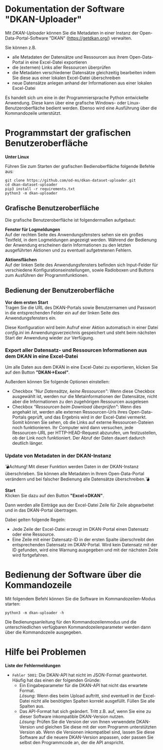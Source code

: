 # Dokumentation der Software "DKAN-Uploader"

Mit *DKAN-Uploader* können Sie die Metadaten in einer Instanz der Open-Data-Portal-Software "DKAN" (https://getdkan.org/) verwalten.

Sie können z.B.
* alle Metadaten der Datensätze und Ressourcen aus ihrem Open-Data-Portal in eine Excel-Datei exportieren
* die (externen) Links aller Ressourcen überprüfen
* die Metadaten verschiedener Datensätze gleichzeitig bearbeiten indem Sie diese aus einer lokalen Excel-Datei überschreiben
* neue Datensätze anlegen anhand der Informationen aus einer lokalen Excel-Datei

Es handelt sich um eine in der Programmiersprache Python entwickelte Anwendung. Diese kann  über eine grafische Windows- oder Linux-Benutzeroberfläche bedient werden. Ebenso wird eine Ausführung über die Kommandozeile unterstützt.


# Programmstart der grafischen Benutzeroberfläche

**Unter Linux**

Führen Sie zum Starten der grafischen Bedienoberfläche folgende Befehle aus:

```
git clone https://github.com/od-ms/dkan-dataset-uploader.git
cd dkan-dataset-uploader
pip3 install -r requirements.txt
python3 -m dkan-uploader
```

## Grafische Benutzeroberfläche

Die grafische Benutzeroberfläche ist folgendermaßen aufgebaut:

**Fenster für Logmeldungen**\
Auf der rechten Seite des Anwendungsfensters sehen sie ein großes Textfeld, in dem Logmeldungen angezeigt werden. Während der Bedienung der Anwendung erscheinen darin Informationen zu den letzten ausgeführten Aktionen und zu eventuell aufgetretenen Fehlern.

**Aktionsflächen**\
Auf der linken Seite des Anwendungsfensters befinden sich Input-Felder für verschiedene Konfigurationseinstellungen, sowie Radioboxen und Buttons zum Ausführen der Programmfunktionen.

## Bedienung der Benutzeroberfläche

**Vor dem ersten Start**\
Tragen Sie die URL des DKAN-Portals sowie Benutzernamen und Passwort in die entsprechenden Felder ein auf der linken Seite des Anwendungsfensters ein.

Diese Konfiguration wird beim Aufruf einer Aktion automatisch in einer Datei *config.ini* im Anwendungsverzeichnis gespeichert und steht beim nächsten Start der Anwendung wieder zur Verfügung.

### Export aller Datensatz- und Ressourcen Informationen aus dem DKAN in eine Excel-Datei

Um alle Daten aus dem DKAN in eine Excel-Datei zu exportieren, klicken Sie auf den Button **"DKAN->Excel"**.

Außerdem können Sie folgende Optionen einstellen:
 * Checkbox *"Nur Datensätze, keine Ressourcen"*: Wenn diese Checkbox ausgewählt ist, werden nur die Metainformationen der Datensätze, nicht aber die Informationen zu den zugehörigen Ressourcen ausgelesen
 * Checkbox *"Ressourcen beim Download überprüfen"*: Wenn dies angehakt ist, werden alle externen Ressourcen-Urls ihres Open-Data-Portals geprüft, und das Ergebnis wird in der Excel-Datei vermerkt. Somit können Sie sehen, ob die Links auf externe Ressourcen-Dateien noch funktionieren. Ihr Computer wird dann versuchen, jede Ressourcen-URL per HTTP-HEAD-Request abzurufen, um festzustellen, ob der Link noch funktioniert. Der Abruf der Daten dauert dadurch deutlich länger.


### Update von Metadaten in der DKAN-Instanz

💣Achtung! Mit dieser Funktion werden Daten in der DKAN-Instanz überschrieben. Sie können alle Metadaten in Ihrem Open-Data-Portal verändern und bei falscher Bedienung alle Datensätze überschreiben.💣

**Start**\
Klicken Sie dazu auf den Button **"Excel->DKAN"**.

Dann werden alle Einträge aus der Excel-Datei Zeile für Zeile abgearbeitet und in das DKAN-Portal übertragen.

Dabei gelten folgende Regeln:

* Jede Zeile der Excel-Datei erzeugt im DKAN-Portal einen Datensatz oder eine Ressource.
* Eine Zeile mit einer Datensatz-ID in der ersten Spalte überschreibt den entsprechenden Datensatz im DKAN-Portal. Wird kein Datensatz mit der ID gefunden, wird eine Warnung ausgegeben und mit der nächsten Zeile wird fortgefahren.

# Bedienung der Software über die Kommandozeile

Mit folgendem Befehl können Sie die Software im Kommandozeilen-Modus starten:
```
python3 -m dkan-uploader -h
```

Die Bedienungsanleitung für den Kommandozeilenmodus und die unterschiedlichen verfügbaren Kommandozeilenparameter werden dann über die Kommandozeile ausgegeben.

# Hilfe bei Problemen

**Liste der Fehlermeldungen**
* ```Fehler 5001```: Die DKAN-API hat nicht im JSON-Format geantwortet.\
Häufig hat das einen der folgenden Gründe:
  * Ein Eingabeparameter für die DKAN-API hat nicht das erwartete Format. \
  *Lösung:* Wenn dies beim Upload auftritt, sind eventuell  in der Excel-Datei nicht alle benötigten Spalten korrekt ausgefüllt. Füllen Sie alle Spalten aus.
  * Das API-Format hat sich geändert. Tritt z.B. auf, wenn Sie eine zu dieser Software inkompatible DKAN-Version nutzen. \
  *Lösung:* Prüfen Sie die Version der von Ihnen verwendete DKAN-Version und gleichen Sie diese mit der vom Programm unterstützten Version ab. Wenn die Versionen inkompatibel sind, lassen Sie diese Software auf die neuere DKAN-Version anpassen, oder passen Sie selbst den Programmcode an, der die API anspricht.
